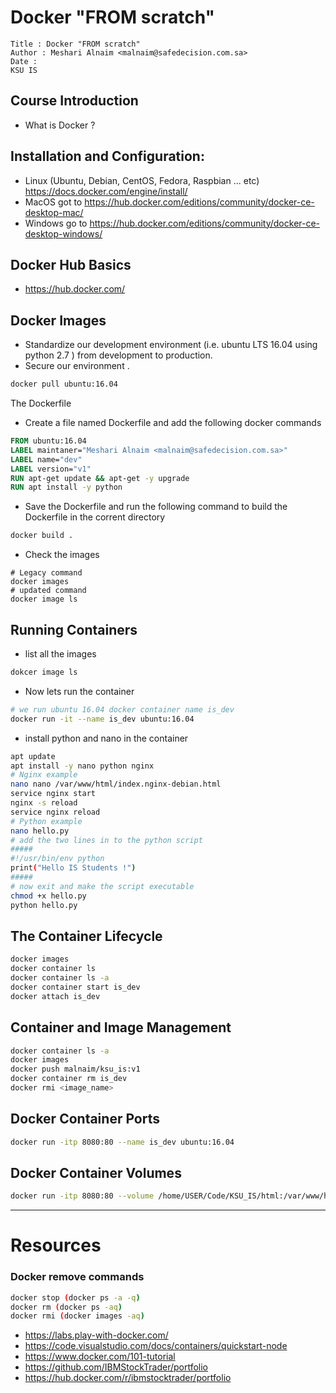 # Docker "FROM scratch"
```
Title : Docker "FROM scratch"
Author : Meshari Alnaim <malnaim@safedecision.com.sa>
Date : 
KSU IS 

```
## Course Introduction
  * What is Docker ?

## Installation and Configuration: 
  * Linux (Ubuntu, Debian, CentOS, Fedora, Raspbian ... etc) <https://docs.docker.com/engine/install/> 
  * MacOS got to <https://hub.docker.com/editions/community/docker-ce-desktop-mac/>
  * Windows go to <https://hub.docker.com/editions/community/docker-ce-desktop-windows/>
 
## Docker Hub Basics
  * <https://hub.docker.com/>
## Docker Images
  * Standardize our development environment (i.e. ubuntu LTS 16.04 using python 2.7 ) from development to production.
  * Secure our environment . 
```bash
docker pull ubuntu:16.04
```
 The Dockerfile
  * Create a file named Dockerfile and add the following docker commands
``` dockerfile
FROM ubuntu:16.04
LABEL maintaner="Meshari Alnaim <malnaim@safedecision.com.sa>"
LABEL name="dev"
LABEL version="v1"
RUN apt-get update && apt-get -y upgrade 
RUN apt install -y python
```
  * Save the Dockerfile and run the following command to build the Dockerfile in the corrent directory 
``` bash
docker build .
```
  * Check the images 
```
# Legacy command
docker images 
# updated command
docker image ls
```
## Running Containers
* list all the images
``` bash
dokcer image ls
``` 
* Now lets run the container 
``` bash
# we run ubuntu 16.04 docker container name is_dev
docker run -it --name is_dev ubuntu:16.04
```
* install python and nano in the container
``` bash
apt update
apt install -y nano python nginx
# Nginx example
nano nano /var/www/html/index.nginx-debian.html
service nginx start
nginx -s reload
service nginx reload
# Python example 
nano hello.py
# add the two lines in to the python script
#####
#!/usr/bin/env python
print("Hello IS Students !")
#####
# now exit and make the script executable
chmod +x hello.py
python hello.py
```

## The Container Lifecycle

``` bash
docker images
docker container ls
docker container ls -a
docker container start is_dev
docker attach is_dev
```
## Container and Image Management
``` bash
docker container ls -a
docker images 
docker push malnaim/ksu_is:v1
docker container rm is_dev
docker rmi <image_name>
```
## Docker Container Ports
``` bash
docker run -itp 8080:80 --name is_dev ubuntu:16.04
``` 
## Docker Container Volumes
``` bash 
docker run -itp 8080:80 --volume /home/USER/Code/KSU_IS/html:/var/www/html:ro --name is_dev ubuntu:16.04
```
----
# Resources 
### Docker remove commands
``` bash
docker stop (docker ps -a -q)
docker rm (docker ps -aq)
docker rmi (docker images -aq)
```
* <https://labs.play-with-docker.com/>
* <https://code.visualstudio.com/docs/containers/quickstart-node>
* <https://www.docker.com/101-tutorial>
* <https://github.com/IBMStockTrader/portfolio>
* <https://hub.docker.com/r/ibmstocktrader/portfolio>